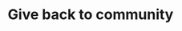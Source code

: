 ---
pid: ch245
title: Give back to community
location_transcription: No Place
coordinates: "[-75.164455185865, 39.952483994748]"
zipcode: '19107'
gen_neighborhood: Center City
neighborhood: Washington Square West,Avenue of The Arts,Midtown Village,Chinatown
outside_phl: 
age: '32'
age_range: 30-39
instagram: 
image_file_name: ch_245.jpg
proposal_transcription: Coming from India extensive number of monuments are a waste
  of public money. Museums in Philly provide good history background so the funds
  for monuments should go into public service & upkeep
topic: 
topic_summary: '0'
type: Other No Form
keywords_other: 
credit: AV.
image_labels: 
twitter: 
facebook: 
permalink: "/monuments/ch245/"
layout: item-page
---